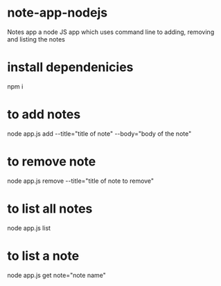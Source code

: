 # note-app-nodejs
Notes app a node JS app which uses command line to adding, removing and listing the notes

# install dependenicies
npm i

# to add notes 
node app.js add --title="title of note" --body="body of the note"

# to remove note
node app.js remove --title="title of note to remove"

# to list all notes
node app.js list

# to list a note
node app.js get note="note name"
